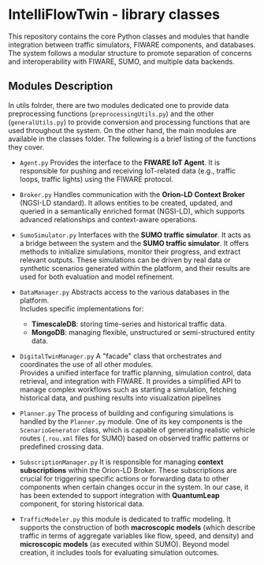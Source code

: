 # IntelliFlowTwin - library classes

This repository contains the core Python classes and modules that handle integration between traffic simulators, FIWARE components, and databases. The system follows a modular structure to promote separation of concerns and interoperability with FIWARE, SUMO, and multiple data backends.

## Modules Description
In utils folrder, there are two modules dedicated one to provide data preprocessing functions (`preprocessingUtils.py`) and the other (`generalUtils.py`) to provide conversion and processing functions that are used throughout the system. On the other hand, the main modules are available in the classes folder. The following is a brief listing of the functions they cover.
-  `Agent.py` Provides the interface to the **FIWARE IoT Agent**. It is responsible for pushing and receiving IoT-related data (e.g., traffic loops, traffic lights) using the FIWARE protocol.


- `Broker.py` Handles communication with the **Orion-LD Context Broker** (NGSI-LD standard). It allows entities to be created, updated, and queried in a semantically enriched format (NGSI-LD), which supports advanced relationships and context-aware operations.

- `SumoSimulator.py`
Interfaces with the **SUMO traffic simulator**. It acts as a bridge between the system and the **SUMO traffic simulator**. It offers methods to initialize simulations, monitor their progress, and extract relevant outputs. These simulations can be driven by real data or synthetic scenarios generated within the platform, and their results are used for both evaluation and model refinement.

- `DataManager.py`
Abstracts access to the various databases in the platform.  
Includes specific implementations for:
  - **TimescaleDB**: storing time-series and historical traffic data.
  - **MongoDB**: managing flexible, unstructured or semi-structured entity data.

- `DigitalTwinManager.py`
A "facade" class that orchestrates and coordinates the use of all other modules.  
Provides a unified interface for traffic planning, simulation control, data retrieval, and integration with FIWARE. It provides a simplified API to manage complex workflows such as starting a simulation, fetching historical data, and pushing results into visualization pipelines

- `Planner.py` The process of building and configuring simulations is handled by the `Planner.py` module. One of its key components is the `ScenarioGenerator` class, which is capable of generating realistic vehicle routes (`.rou.xml` files for SUMO) based on observed traffic patterns or predefined crossing data.
- `SubscriptionManager.py` It is responsible for managing **context subscriptions** within the Orion-LD Broker. These subscriptions are crucial for triggering specific actions or forwarding data to other components when certain changes occur in the system. In our case, it has been extended to support integration with **QuantumLeap** component, for storing historical data.
- `TrafficModeler.py` this module is dedicated to traffic modeling. It supports the construction of both **macroscopic models** (which describe traffic in terms of aggregate variables like flow, speed, and density) and **microscopic models** (as executed within SUMO).
 Beyond model creation, it includes tools for evaluating simulation outcomes. 
